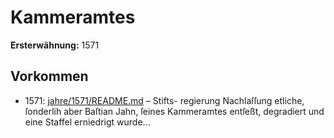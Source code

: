 # Kammeramtes

**Ersterwähnung:** 1571

## Vorkommen
- 1571: [jahre/1571/README.md](../jahre/1571/README.md) – Stifts-
regierung Nachlaſſung etliche, ſonderlih aber Baſtian Jahn,
ſeines Kammeramtes entſeßt, degradiert und eine Staffel
erniedrigt wurde...
